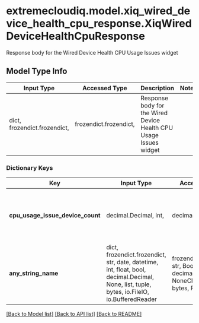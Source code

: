 # extremecloudiq.model.xiq_wired_device_health_cpu_response.XiqWiredDeviceHealthCpuResponse

Response body for the Wired Device Health CPU Usage Issues widget

## Model Type Info
Input Type | Accessed Type | Description | Notes
------------ | ------------- | ------------- | -------------
dict, frozendict.frozendict,  | frozendict.frozendict,  | Response body for the Wired Device Health CPU Usage Issues widget | 

### Dictionary Keys
Key | Input Type | Accessed Type | Description | Notes
------------ | ------------- | ------------- | ------------- | -------------
**cpu_usage_issue_device_count** | decimal.Decimal, int,  | decimal.Decimal,  | The total number of wired devices with CPU usage issues | [optional] value must be a 64 bit integer
**any_string_name** | dict, frozendict.frozendict, str, date, datetime, int, float, bool, decimal.Decimal, None, list, tuple, bytes, io.FileIO, io.BufferedReader | frozendict.frozendict, str, BoolClass, decimal.Decimal, NoneClass, tuple, bytes, FileIO | any string name can be used but the value must be the correct type | [optional]

[[Back to Model list]](../../README.md#documentation-for-models) [[Back to API list]](../../README.md#documentation-for-api-endpoints) [[Back to README]](../../README.md)

